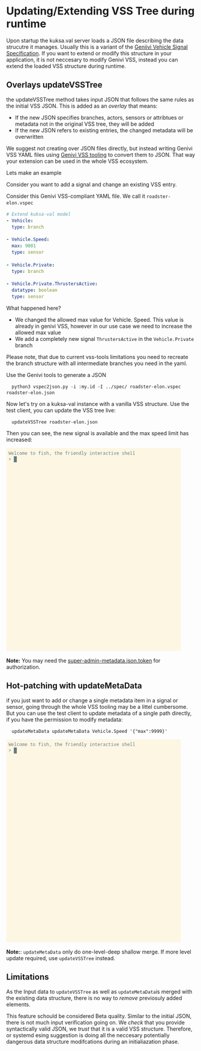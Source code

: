# Updating/Extending VSS Tree during runtime

Upon startup the kuksa.val server loads a JSON file describing the data strucutre it manages. Usually this is a variant of the [Geniivi Vehicle Signal Specification](https://github.com/GENIVI/vehicle_signal_specification/).
If you want to extend or modify this structure in your application, it is not neccesary to modify Genivi VSS, instead you can extend the loaded VSS structure during runtime.

## Overlays updateVSSTree
the updateVSSTree method takes input JSON that follows the same rules as the initial VSS JSON. This is added as an _overlay_ that means:
 - If the new JSON specifies branches, actors, sensors or attribtues or metadata not in the original VSS tree, they will be added
  - If the new JSON refers to existing entries, the changed metadata will be overwritten

We suggest not creating over JSON files directly, but instead writing Genivi VSS YAML files using [Genivi VSS tooling](https://github.com/GENIVI/vss-tools/) to convert them to JSON. That way your extension can be used in the whole VSS ecosystem.

Lets make an example

Consider you want to add a signal and change an existing VSS entry. 

Consider this Genivi VSS-compliant YAML file. We call it `roadster-elon.vspec`

```yaml
# Extend kuksa-val model   
- Vehicle:
  type: branch

- Vehicle.Speed:
  max: 9001
  type: sensor

- Vehicle.Private:
  type: branch

- Vehicle.Private.ThrustersActive:
  datatype: boolean
  type: sensor
```

What happened here? 
 - We changed the allowed max value for Vehicle. Speed. This value is already in genivi VSS, however in our use case we need to increase the allowed max value
  - We add a completely new signal `ThrustersActive` in the `Vehicle.Private` branch

Please note, that due to current vss-tools limitations you need to recreate the branch structure with all intermediate branches you need in the yaml.

Use the Genivi tools to generate a JSON

```
  python3 vspec2json.py -i :my.id -I ../spec/ roadster-elon.vspec  roadster-elon.json
```

Now let's try on a kuksa-val instance with a vanilla VSS structure.
Use the test client, you can update the VSS tree live:
```
  updateVSSTree roadster-elon.json 
```

Then you can see, the new signal is available and the max speed limit has increased:

![Alt text](./pictures/testclient_updateVSSTree.gif "test client update vss tree")

**Note:** You may need the [super-admin-metadata.json.token](../certificates/jwt/super-admin-metadata.json.token) for authorization. 

## Hot-patching with updateMetaData
if you just want to add or change a single metadata item in a signal or sensor, going through the whole VSS tooling may be a littel cumbersome. But you can use the test client to update metadata of a single path directly, if you have the permission to modify metadata:
```
  updateMetaData updateMetaData Vehicle.Speed '{"max":9999}'
```

![Alt text](./pictures/testclient_updateMetaData.gif "test client update metadata")

**Note:**: `updateMetaData` only do one-level-deep shallow merge. If more level update required, use `updateVSSTree` instead.

## Limitations
As the Input data to `updateVSSTree` as well as `updateMetaData`is merged with the existing data structure, there is no way to _remove_ previosuly added elements.

This feature schould be considered Beta quality.
Similar to the initial JSON, there is not much input verification going on. We _check_ that you provide syntactically valid JSON, we _trust_ that it is a valid VSS structure. Therefore, or systemd esing suggestion is doing all the neccesary potentially dangerous data structure modifcations during an initialiazation phase.
